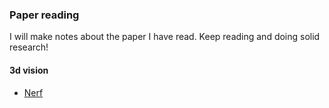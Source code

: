 ### Paper reading

I will make notes about the paper I have read. Keep reading and doing solid research!

#### 3d vision

- [Nerf](vision3d/nerf.md)

